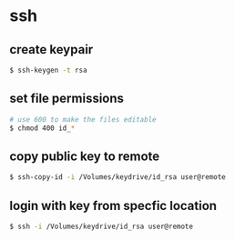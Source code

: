 # ssh

## create keypair

```bash
$ ssh-keygen -t rsa
```

## set file permissions

```bash
# use 600 to make the files editable
$ chmod 400 id_*
```

## copy public key to remote

```bash
$ ssh-copy-id -i /Volumes/keydrive/id_rsa user@remote
```

## login with key from specfic location

```bash
$ ssh -i /Volumes/keydrive/id_rsa user@remote
```